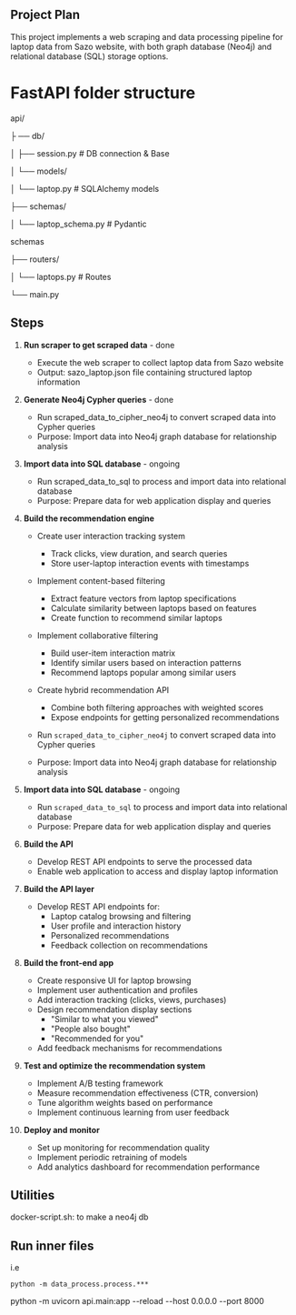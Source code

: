 ## Project Plan

This project implements a web scraping and data processing pipeline for laptop data from Sazo website, with both graph database (Neo4j) and relational database (SQL) storage options.

# FastAPI folder structure

api/

├ ── db/

│ ├── session.py # DB connection & Base

│ └── models/

│ └── laptop.py # SQLAlchemy models

├── schemas/

│ └── laptop_schema.py # Pydantic

schemas

├── routers/

│ └── laptops.py # Routes

└── main.py

## Steps

1. **Run scraper to get scraped data** - done

   - Execute the web scraper to collect laptop data from Sazo website
   - Output: sazo_laptop.json file containing structured laptop information

2. **Generate Neo4j Cypher queries** - done
   - Run scraped_data_to_cipher_neo4j to convert scraped data into Cypher queries
   - Purpose: Import data into Neo4j graph database for relationship analysis

3. **Import data into SQL database** - ongoing
   - Run scraped_data_to_sql to process and import data into relational database
   - Purpose: Prepare data for web application display and queries

4. **Build the recommendation engine**
   - Create user interaction tracking system
     - Track clicks, view duration, and search queries
     - Store user-laptop interaction events with timestamps
   - Implement content-based filtering
     - Extract feature vectors from laptop specifications
     - Calculate similarity between laptops based on features
     - Create function to recommend similar laptops
   - Implement collaborative filtering
     - Build user-item interaction matrix
     - Identify similar users based on interaction patterns
     - Recommend laptops popular among similar users
   - Create hybrid recommendation API
     - Combine both filtering approaches with weighted scores
     - Expose endpoints for getting personalized recommendations

   - Run `scraped_data_to_cipher_neo4j` to convert scraped data into Cypher queries
   - Purpose: Import data into Neo4j graph database for relationship analysis

3. **Import data into SQL database** - ongoing

   - Run `scraped_data_to_sql` to process and import data into relational database
   - Purpose: Prepare data for web application display and queries

4. **Build the API**

   - Develop REST API endpoints to serve the processed data
   - Enable web application to access and display laptop information

5. **Build the API layer**
   - Develop REST API endpoints for:
     - Laptop catalog browsing and filtering
     - User profile and interaction history
     - Personalized recommendations
     - Feedback collection on recommendations

6. **Build the front-end app**
   - Create responsive UI for laptop browsing
   - Implement user authentication and profiles
   - Add interaction tracking (clicks, views, purchases)
   - Design recommendation display sections
     - "Similar to what you viewed"
     - "People also bought"
     - "Recommended for you"
   - Add feedback mechanisms for recommendations

7. **Test and optimize the recommendation system**
   - Implement A/B testing framework
   - Measure recommendation effectiveness (CTR, conversion)
   - Tune algorithm weights based on performance
   - Implement continuous learning from user feedback

8. **Deploy and monitor**
   - Set up monitoring for recommendation quality
   - Implement periodic retraining of models
   - Add analytics dashboard for recommendation performance

## Utilities

docker-script.sh: to make a neo4j db

## Run inner files

i.e

```
python -m data_process.process.***
```
python -m uvicorn api.main:app --reload --host 0.0.0.0 --port 8000